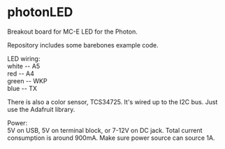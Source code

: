 # photonLED

Breakout board for MC-E LED for the Photon.

Repository includes some barebones example code.

LED wiring: <br>
white -- A5 <br>
red -- A4 <br>
green -- WKP <br>
blue -- TX <br>

There is also a color sensor, TCS34725. It's wired up to the I2C bus. Just use the Adafruit library.

Power: <br>
5V on USB, 5V on terminal block, or 7-12V on DC jack. Total current consumption is around 900mA. Make sure power source can source 1A.
